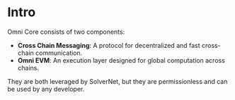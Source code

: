 # Intro

Omni Core consists of two components:

- **Cross Chain Messaging**: A protocol for decentralized and fast cross-chain communication.
- **Omni EVM**: An execution layer designed for global computation across chains.

They are both leveraged by SolverNet, but they are permissionless and can be used by any developer.
